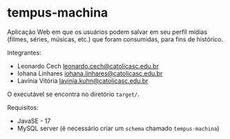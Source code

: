 # tempus-machina
Aplicação Web em que os usuários podem salvar em seu perfíl mídias (filmes, séries, músicas, etc.) que foram consumidas, para fins de histórico.

Integrantes:
- Leonardo Cech <leonardo.cech@catolicasc.edu.br>
- Iohana Linhares <iohana.linhares@catolicasc.edu.br>
- Lavínia Vitória <lavinia.kuhn@catolicasc.edu.br>

O executável se encontra no diretório `target/`.

Requisitos:
- JavaSE - 17
- MySQL server (é necessário criar um `schema` chamado `tempus-machina`)
